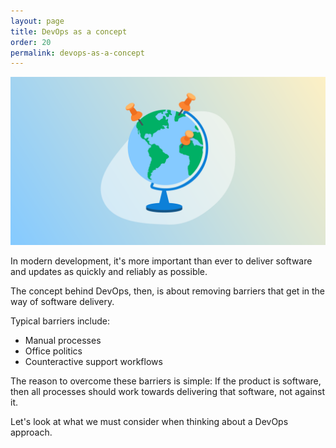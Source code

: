```yaml
---
layout: page
title: DevOps as a concept
order: 20
permalink: devops-as-a-concept
---
```


![image](/assets/img/blogimage-cloudformationmappings-2022.png)

In modern development, it's more important than ever to deliver software and updates as quickly and reliably as possible.

The concept behind DevOps, then, is about removing barriers that get in the way of software delivery.

Typical barriers include:

- Manual processes
- Office politics
- Counteractive support workflows

The reason to overcome these barriers is simple: If the product is software, then all processes should work towards delivering that software, not against it.

Let's look at what we must consider when thinking about a DevOps approach.